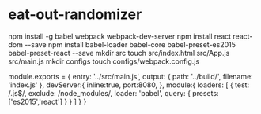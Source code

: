 # eat-out-randomizer
npm install -g babel webpack webpack-dev-server 
npm install react react-dom --save
npm install babel-loader babel-core babel-preset-es2015 babel-preset-react --save
mkdir src 
touch src/index.html src/App.js src/main.js
mkdir configs 
touch configs/webpack.config.js


module.exports = {
    entry: '../src/main.js',
    output: {
        path: '../build/',
        filename: 'index.js'
    },
    devServer:{
        inline:true,
        port:8080,
    },
    module:{
        loaders: [
            {
                test: /\.js$/,
                exclude: /node_modules/,
                loader: 'babel',
                query: {
                    presets: ['es2015','react']
                }
            }
        ]
    }
}